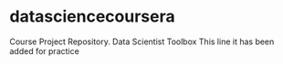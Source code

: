 datasciencecoursera
===================

Course Project Repository. Data Scientist Toolbox
This line it has been added for practice
